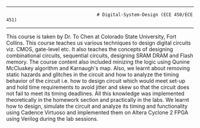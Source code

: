 *******************************************************************************************************************************************

                                      # Digital-System-Design (ECE 450/ECE 451) 

*******************************************************************************************************************************************

This course is taken by Dr. To Chen at Colorado State University, Fort Collins. This course teaches us various techniques to design digital circuits viz. CMOS, gate-level etc. 
It also teaches the concepts of designing combinational circuits, sequential circuits, designing SRAM DRAM and Flash memory. 
The course content also included minizing the logic using Qunine McCluskey algorithm and Karnaugh's map.
Also, we learnt about removing static hazards and glitches in the circuit and how to analyze the timing behavior of the circuit i.e. how to design circuit which would meet set-up and hold time requirements to avoid jitter and skew so that the circuit does not fail to meet its timing deadlines. 
All this knowledge was implemented theoretically in the homework section and practically in the labs.
We learnt how to design, simulate the circuit and analyze its timing and functionality using Cadence Virtuoso and implemented them on Altera Cyclone 2 FPGA using Verilog during the lab sessions.
